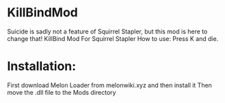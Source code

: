 # KillBindMod
Suicide is sadly not a feature of Squirrel Stapler, but this mod is here to change that!
KillBind Mod For Squirrel Stapler
How to use:
  Press K and die.
# Installation:
  First download Melon Loader from melonwiki.xyz and then install it
  Then move the .dll file to the Mods directory
